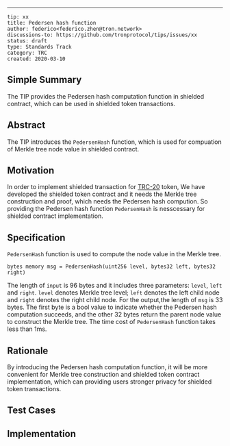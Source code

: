 ---
```
tip: xx 
title: Pedersen hash function 
author: federico<federico.zhen@tron.network>
discussions-to: https://github.com/tronprotocol/tips/issues/xx
status: draft
type: Standards Track
category: TRC
created: 2020-03-10
```

## Simple Summary 

The TIP provides the Pedersen hash computation function in shielded contract, which can be used in shielded token transactions.

## Abstract 

The TIP introduces the `PedersenHash` function, which is used for compuation of Merkle tree node value in shielded contract. 

## Motivation 

In order to implement shielded transaction for [TRC-20](https://github.com/tronprotocol/TIPs/blob/master/tip-20.md) token,  We have developed the shielded token contract and  it needs the Merkle tree construction and proof, which needs the Pedersen hash compution. So providing the Pedersen hash function `PedersenHash` is nesscessary for shielded contract implementation.

## Specification

`PedersenHash` function is used to compute the node value in the  Merkle tree.

```
bytes memory msg = PedersenHash(uint256 level, bytes32 left, bytes32 right)
```

The length of `input` is 96 bytes and it includes three parameters: `level`, `left` and `right`. `level` denotes Merkle tree level; `left` denotes the left child node and `right` denotes the right child node.  For the output,the length of `msg` is 33 bytes. The first byte is a bool value to indicate whether the Pedersen hash computation succeeds, and the other 32 bytes return the parent node value to construct the Merkle tree. The time cost of `PedersenHash` function takes less than 1ms.

## Rationale

By introducing the Pedersen hash computation function, it will be more convenient for Merkle tree construction and  shielded token contract implementation, which can providing users stronger privacy for shielded token transactions.

## Test Cases



## Implementation 





